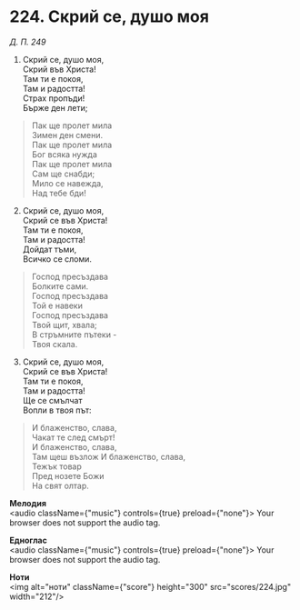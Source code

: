 # 224. Скрий се, душо моя  

*Д. П. 249*  

1. Скрий се, душо моя,  
Скрий във Христа!  
Там ти е покоя,  
Там и радостта!  
Страх пропъди!  
Бърже ден лети;  

> Пак ще пролет мила  
> Зимен ден смени.  
> Пак ще пролет мила  
> Бог всяка нужда  
> Пак ще пролет мила  
> Сам ще снабди;  
> Мило се навежда,  
> Над тебе бди!  

2. Скрий се, душо моя,  
Скрий се във Христа!  
Там ти е покоя,  
Там и радостта!  
Дойдат тъми,  
Всичко се сломи.  

> Господ пресъздава  
> Болките сами.  
> Господ пресъздава  
> Той е навеки  
> Господ пресъздава  
> Твой щит, хвала;  
> В стръмните пътеки -  
> Твоя скала.  

3. Скрий се, душо моя,  
Скрий се във Христа!  
Там ти е покоя,  
Там и радостта!  
Ще се смълчат  
Вопли в твоя път:  

> И блаженство, слава,  
> Чакат те след смърт!  
> И блаженство, слава,  
> Там щеш възлож
> И блаженство, слава,  
> Тежък товар  
> Пред нозете Божи  
> На свят олтар.  

__Мелодия__  
<audio className={"music"} controls={true} preload={"none"}><source src="mp3/224.mp3" type="audio/mpeg"/>
Your browser does not support the audio tag.
</audio>  

__Едноглас__  
<audio className={"music"} controls={true} preload={"none"}><source src="transp/224.mp3" type="audio/mpeg"/>
Your browser does not support the audio tag.
</audio>  

__Ноти__  
<img alt="ноти" className={"score"} height="300" src="scores/224.jpg" width="212"/>
